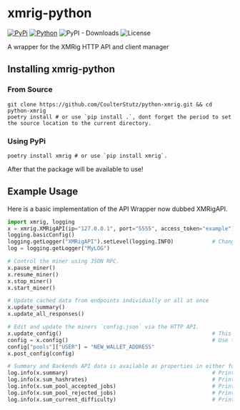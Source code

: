 # xmrig-python
[![PyPi](https://img.shields.io/badge/PyPi-1.1.1-green?labelColor=026ab5&style=flat-square&logo=pypi&logoColor=ffffff&link=https://pypi.org/project/xmrig/)](https://pypi.org/project/xmrig/)
[![Python](https://img.shields.io/badge/Python-%203.9,%203.10,%203.11,%203.12-green?labelColor=026ab5&style=flat-square&logo=pypi&logoColor=ffffff&link=https://pypi.org/project/xmrig/)](https://pypi.org/project/xmrig/)
![PyPI - Downloads](https://img.shields.io/pypi/dm/xmrig?label=PyPI%20Downloads)
![License](https://img.shields.io/github/license/CoulterStutz/python-xmrig?label=License&color=brightgreen)

A wrapper for the XMRig HTTP API and client manager

## Installing xmrig-python

### From Source

```shell
git clone https://github.com/CoulterStutz/python-xmrig.git && cd python-xmrig
poetry install # or use `pip install .`, dont forget the period to set the source location to the current directory.
```

### Using PyPi

```shell
poetry install xmrig # or use `pip install xmrig`.
```

After that the package will be available to use!

## Example Usage

Here is a basic implementation of the API Wrapper now dubbed XMRigAPI.

```python
import xmrig, logging
x = xmrig.XMRigAPI(ip="127.0.0.1", port="5555", access_token="example")
logging.basicConfig()
logging.getLogger("XMRigAPI").setLevel(logging.INFO)            # Change to DEBUG to print out all responses when their methods are called
log = logging.getLogger("MyLOG")

# Control the miner using JSON RPC.
x.pause_miner()
x.resume_miner()
x.stop_miner()
x.start_miner()

# Update cached data from endpoints individually or all at once
x.update_summary()
x.update_all_responses()

# Edit and update the miners `config.json` via the HTTP API.
x.update_config()                                               # This updates the cached data
config = x.config()                                             # Use the `config` property to access the data
config["pools"]["USER"] = "NEW_WALLET_ADDRESS"
x.post_config(config)

# Summary and Backends API data is available as properties in either full or individual format.
log.info(x.summary)                                             # Prints the entire `summary` endpoint response
log.info(x.sum_hashrates)                                       # Prints out the current hashrates
log.info(x.sum_pool_accepted_jobs)                              # Prints out the accepted_jobs counter
log.info(x.sum_pool_rejected_jobs)                              # Prints out the rejected_jobs counter
log.info(x.sum_current_difficulty)                              # Prints out the current difficulty
```